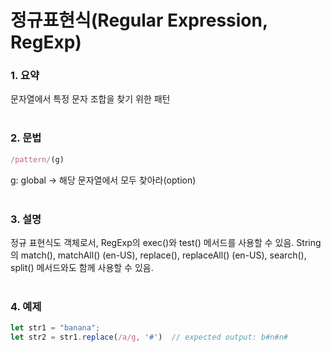 # 정규표현식(Regular Expression, RegExp)
### 1. 요약
문자열에서 특정 문자 조합을 찾기 위한 패턴
<br /><br />

### 2. 문법
```javascript
/pattern/(g)
```
g: global → 해당 문자열에서 모두 찾아라(option)
<br /><br />

### 3. 설명
정규 표현식도 객체로서, RegExp의 exec()와 test() 메서드를 사용할 수 있음. String의 match(), matchAll() (en-US), replace(), replaceAll() (en-US), search(), split() 메서드와도 함께 사용할 수 있음.
<br /><br />

### 4. 예제
```javascript
let str1 = "banana";
let str2 = str1.replace(/a/g, '#')  // expected output: b#n#n#
```